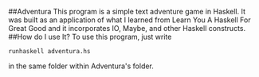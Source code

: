 ##Adventura
This program is a simple text adventure game in Haskell. It was built as an application of what I learned from
Learn You A Haskell For Great Good and it incorporates IO, Maybe, and other Haskell constructs.
##How do I use It?
To use this program, just write
```Batchfile
runhaskell adventura.hs
```
in the same folder within Adventura's folder.
